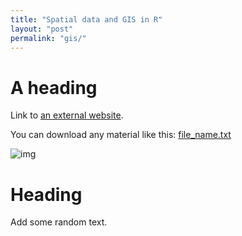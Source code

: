 ```yaml
---
title: "Spatial data and GIS in R"
layout: "post" 
permalink: "gis/"
---
```


# A heading 

Link to [an external website](https://git-scm.com/).

You can download any material like this: [file_name.txt]({{site.baseurl}}/data/4_gis/metadata.txt)

![img](https://www.paleosynthesis.nat.fau.de/wp-content/uploads/2019/09/Icon-SummerSchool-150x150.png)

# Heading

Add some random text. 
